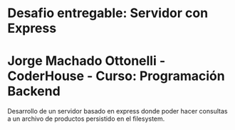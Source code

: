 # Desafio entregable: Servidor con Express
# Jorge Machado Ottonelli - CoderHouse - Curso: Programación Backend

Desarrollo de un servidor basado en express donde poder hacer consultas a un archivo de productos persistido en el filesystem.